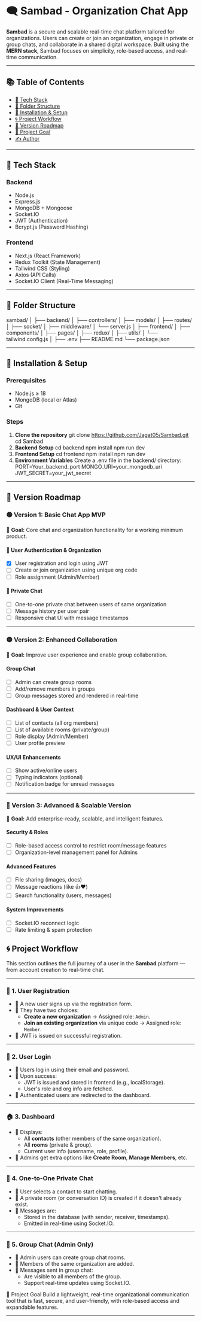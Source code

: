 # 🗨️ Sambad - Organization Chat App

**Sambad** is a secure and scalable real-time chat platform tailored for organizations. Users can create or join an organization, engage in private or group chats, and collaborate in a shared digital workspace. Built using the **MERN stack**, Sambad focuses on simplicity, role-based access, and real-time communication.

---

## 📚 Table of Contents

- [🚀 Tech Stack](#-tech-stack)
- [📁 Folder Structure](#-folder-structure)
- [🔧 Installation & Setup](#-installation--setup)
- [🌀 Project Workflow](#-project-workflow)
- [🧩 Version Roadmap](#-version-roadmap)
- [🎯 Project Goal](#-project-goal)
- [✍️ Author](#-author)

---

## 🚀 Tech Stack

### Backend
- Node.js
- Express.js
- MongoDB + Mongoose
- Socket.IO
- JWT (Authentication)
- Bcrypt.js (Password Hashing)

### Frontend
- Next.js (React Framework)
- Redux Toolkit (State Management)
- Tailwind CSS (Styling)
- Axios (API Calls)
- Socket.IO Client (Real-Time Messaging)

---

## 📁 Folder Structure
sambad/
│
├── backend/
│ ├── controllers/
│ ├── models/
│ ├── routes/
│ ├── socket/
│ ├── middleware/
│ └── server.js
│
├── frontend/
│ ├── components/
│ ├── pages/
│ ├── redux/
│ ├── utils/
│ └── tailwind.config.js
│
├── .env
├── README.md
└── package.json

---

## 🔧 Installation & Setup

### Prerequisites
- Node.js ≥ 18
- MongoDB (local or Atlas)
- Git

### Steps

1. **Clone the repository**
   git clone https://github.com/Jagat05/Sambad.git
   cd Sambad
2. **Backend Setup**
  cd backend
  npm install
  npm run dev
3. **Frontend Setup**
  cd frontend
  npm install
  npm run dev
4. **Environment Variables**
  Create a .env file in the backend/ directory:
  PORT=Your_backend_port
  MONGO_URI=your_mongodb_uri
  JWT_SECRET=your_jwt_secret

---

## 🧩 Version Roadmap

### 🟢 Version 1: Basic Chat App MVP  
🎯 **Goal:** Core chat and organization functionality for a working minimum product.

#### 👤 User Authentication & Organization
- [x] User registration and login using JWT  
- [ ] Create or join organization using unique org code 
- [ ] Role assignment (Admin/Member)

#### 💬 Private Chat
- [ ] One-to-one private chat between users of same organization  
- [ ] Message history per user pair  
- [ ] Responsive chat UI with message timestamps  

---

### 🟡 Version 2: Enhanced Collaboration  
🎯 **Goal:** Improve user experience and enable group collaboration.

####  Group Chat
- [ ] Admin can create group rooms  
- [ ] Add/remove members in groups  
- [ ] Group messages stored and rendered in real-time  

####  Dashboard & User Context
- [ ] List of contacts (all org members)  
- [ ] List of available rooms (private/group)  
- [ ] Role display (Admin/Member)  
- [ ] User profile preview  

####  UX/UI Enhancements
- [ ] Show active/online users  
- [ ] Typing indicators (optional)  
- [ ] Notification badge for unread messages  

---

### 🔵 Version 3: Advanced & Scalable Version  
🎯 **Goal:** Add enterprise-ready, scalable, and intelligent features.

#### Security & Roles
- [ ] Role-based access control to restrict room/message features  
- [ ] Organization-level management panel for Admins  

#### Advanced Features
- [ ] File sharing (images, docs)  
- [ ] Message reactions (like 👍❤️)  
- [ ] Search functionality (users, messages)  

#### System Improvements
- [ ] Socket.IO reconnect logic  
- [ ] Rate limiting & spam protection   
  
## 🌀 Project Workflow

This section outlines the full journey of a user in the **Sambad** platform — from account creation to real-time chat.

---

### 👤 1. User Registration

- 🔹 A new user signs up via the registration form.
- 🔹 They have two choices:
  - **Create a new organization** → Assigned role: `Admin`.
  - **Join an existing organization** via unique code → Assigned role: `Member`.
- 🔹 JWT is issued on successful registration.

---

### 🔐 2. User Login

- 🔹 Users log in using their email and password.
- 🔹 Upon success:
  - JWT is issued and stored in frontend (e.g., localStorage).
  - User's role and org info are fetched.
- 🔹 Authenticated users are redirected to the dashboard.

---

### 🏠 3. Dashboard

- 🔹 Displays:
  - All **contacts** (other members of the same organization).
  - All **rooms** (private & group).
  - Current user info (username, role, profile).
- 🔹 Admins get extra options like **Create Room**, **Manage Members**, etc.

---

### 📩 4. One-to-One Private Chat

- 🔹 User selects a contact to start chatting.
- 🔹 A private room (or conversation ID) is created if it doesn't already exist.
- 🔹 Messages are:
  - Stored in the database (with sender, receiver, timestamps).
  - Emitted in real-time using Socket.IO.

---

### 👥 5. Group Chat (Admin Only)

- 🔹 Admin users can create group chat rooms.
- 🔹 Members of the same organization are added.
- 🔹 Messages sent in group chat:
  - Are visible to all members of the group.
  - Support real-time updates using Socket.IO.

🎯 Project Goal
Build a lightweight, real-time organizational communication tool that is fast, secure, and user-friendly, with role-based access and expandable features.
 
---





